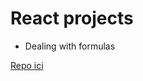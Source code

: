 # React projects

- Dealing with formulas

[Repo ici](https://github.com/ndjerrou/fsd53_formulas_react)
